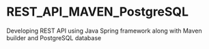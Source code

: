 # REST_API_MAVEN_PostgreSQL
Developing REST API using Java Spring framework along with Maven builder and PostgreSQL database
